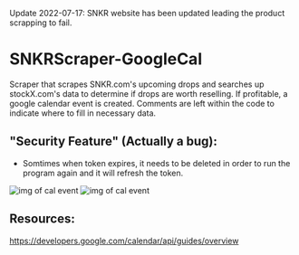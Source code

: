 Update 2022-07-17: SNKR website has been updated leading the product scrapping to fail.

# SNKRScraper-GoogleCal
Scraper that scrapes SNKR.com's upcoming drops and searches up stockX.com's data to determine if drops are worth reselling. If profitable, a google calendar event is created. Comments are left within the code to indicate where to fill in necessary data.

## "Security Feature" (Actually a bug):
- Somtimes when token expires, it needs to be deleted in order to run the program again and it will refresh the token.

![img of cal event](https://github.com/benjaminhuang13/SNKRScraper-GoogleCal/blob/main/google_cal_event.png?raw=true)
![img of cal event](https://github.com/benjaminhuang13/SNKRScraper-GoogleCal/blob/main/imageOfcmdOutput.png?raw=true)


## Resources:
https://developers.google.com/calendar/api/guides/overview
